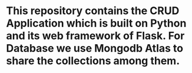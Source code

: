 # This repository contains the CRUD Application which is built on Python and its web framework of Flask. For Database we use Mongodb Atlas to share the collections among them.
